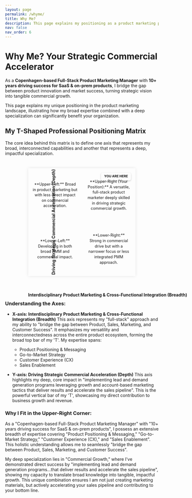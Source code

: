 ```yaml
---
layout: page
permalink: /whyme/
title: Why Me?
description: This page explains my positioning as a product marketing professional, highlighting how my broad capabilities and deep specialization can drive significant commercial results for your organization
nav: false
nav_order: 6
---
```


<style>
/* Positioning Matrix Styles */
.matrix-container {
    position: relative;
    width: 70%; /* CHANGE: Reduced size */
    max-width: 550px; /* CHANGE: Reduced max-width for smaller overall size */
    padding-bottom: 70%; /* CHANGE: Reduced size, maintains square aspect ratio */
    margin: 40px auto 80px auto; /* CHANGE: Added margin-bottom to create space for X-axis label */
    border: 1px solid var(--global-divider-color); /* Use theme divider for border */
    box-shadow: 0 0 10px rgba(0,0,0,0.1);
    background-color: var(--global-card-bg-color); /* Use card background for matrix container */
    overflow: visible; /* Crucial: Allow content (axis labels) to overflow */
}

.matrix-grid {
    position: absolute;
    top: 0;
    left: 0;
    width: 100%;
    height: 100%;
    display: grid;
    grid-template-columns: 1fr 1fr;
    grid-template-rows: 1fr 1fr;
}

.quadrant {
    border: 1px solid var(--global-divider-color); /* Use theme divider for quadrant borders */
    padding: 15px;
    display: flex;
    justify-content: center;
    align-items: center;
    text-align: center;
    font-size: 0.9em;
    line-height: 1.4;
    color: var(--global-text-color); /* Use global text color */
    background-color: var(--global-bg-color); /* Use global background for quadrants */
    transition: background-color 0.3s ease;
    box-sizing: border-box; /* Include padding in element's total width and height */
    position: relative; /* Needed for absolute positioning of marker inside quadrant */
}

.quadrant.top-right {
    background-color: var(--global-tip-block-bg); /* Use a subtle highlight color from theme */
    border-color: var(--global-tip-block); /* A stronger highlight border */
}

/* Axis Labels */
.quadrant-label {
    position: absolute;
    font-weight: bold;
    color: var(--global-theme-color); /* Use theme color for labels */
    font-size: 1em;
}

.x-axis-label {
    bottom: -70px; /* CHANGE: Moved label further down to prevent clash */
    left: 50%;
    transform: translateX(-50%); /* Centering the label */
    width: 100%;
    text-align: center;
    white-space: nowrap; /* Prevent wrapping for better readability */
}

.y-axis-label {
    top: 50%;
    left: -90px; /* CHANGE: Moved label further left to be outside matrix */
    transform: translateY(-50%) rotate(-90deg);
    transform-origin: center center;
    white-space: nowrap;
}

/* Axis Arrows */
.x-axis-arrow, .y-axis-arrow {
    position: absolute;
    background-color: var(--global-theme-color); /* Use theme color for arrows */
}

.x-axis-arrow {
    bottom: 0; /* Aligns with the bottom of the container */
    left: 50%; /* Starts from the middle */
    width: 50%; /* Extends to the right */
    height: 2px;
    transform: translateX(-50%); /* Pulls back to truly center the starting point */
}
.x-axis-arrow::after {
    content: '';
    position: absolute;
    right: 0;
    top: -4px;
    width: 0;
    height: 0;
    border-top: 5px solid transparent;
    border-bottom: 5px solid transparent;
    border-left: 8px solid var(--global-theme-color); /* Arrowhead color */
}

.y-axis-arrow {
    top: 50%; /* Starts from the middle */
    left: 0; /* Aligns with the left of the container */
    height: 50%; /* Extends upwards */
    width: 2px;
    transform: translateY(-50%); /* Pulls back to truly center the starting point */
}
.y-axis-arrow::after {
    content: '';
    position: absolute;
    top: 0;
    left: -4px;
    width: 0;
    height: 0;
    border-left: 5px solid transparent; /* Arrowhead color */
    border-right: 5px solid transparent; /* Arrowhead color */
    border-bottom: 8px solid var(--global-theme-color);
}

/* Specific position marker */
.your-position-marker {
    position: absolute;
    top: 15px;   /* Position relative to quadrant's top */
    right: 15px; /* Position relative to quadrant's right */
    transform: none; /* Remove previous transform to avoid overlap */
    background-color: var(--global-highlight-color); /* Use your theme's highlight color */
    color: var(--global-hover-text-color); /* Use a high contrast text color for the marker */
    padding: 5px 10px;
    border-radius: 5px;
    font-weight: bold;
    font-size: 0.85em;
    white-space: nowrap;
    z-index: 10;
    box-shadow: 0 2px 5px rgba(0,0,0,0.2);
}

/* Responsive adjustments */
@media (max-width: 768px) {
    .matrix-container {
        width: 80%; /* Adjusted for smaller screens */
        padding-bottom: 80%; /* Maintain square on smaller screens */
    }
    .quadrant {
        font-size: 0.8em;
        padding: 10px;
    }
    .quadrant-label {
        font-size: 0.9em;
    }
    .x-axis-label {
        bottom: -55px; /* Adjusted for smaller screens */
    }
    .y-axis-label {
        left: -70px; /* Adjusted for smaller screens */
    }
    .your-position-marker {
        font-size: 0.75em;
        padding: 4px 8px;
        top: 10px;
        right: 10px;
    }
}

@media (max-width: 480px) {
    .matrix-container {
        width: 90%; /* Adjusted for very small screens */
        padding-bottom: 90%;
    }
    .quadrant {
        font-size: 0.7em;
        padding: 8px;
    }
    .quadrant-label {
        font-size: 0.8em;
    }
    .x-axis-label {
        bottom: -50px; /* Adjusted for even smaller screens */
    }
    .y-axis-label {
        left: -60px; /* Adjusted for even smaller screens */
    }
    .your-position-marker {
        font-size: 0.7em;
        padding: 3px 6px;
        top: 8px;
        right: 8px;
    }
}
</style>

# Why Me? Your Strategic Commercial Accelerator

As a **Copenhagen-based Full-Stack Product Marketing Manager** with **10+ years driving success for SaaS & on-prem products**, I bridge the gap between product innovation and market success, turning strategic vision into tangible commercial growth.

This page explains my unique positioning in the product marketing landscape, illustrating how my broad expertise combined with a deep specialization can significantly benefit your organization.

## My T-Shaped Professional Positioning Matrix

The core idea behind this matrix is to define one axis that represents my broad, interconnected capabilities and another that represents a deep, impactful specialization.

<div class="matrix-container">
    <div class="matrix-grid">
        <div class="quadrant top-left">
            **Upper-Left:** Broad in product marketing but with less direct impact on commercial acceleration.
        </div>
        <div class="quadrant top-right">
            **Upper-Right (Your Position):** A versatile, full-stack product marketer deeply skilled in driving strategic commercial growth.
            <div class="your-position-marker">YOU ARE HERE</div>
        </div>
        <div class="quadrant bottom-left">
            **Lower-Left:** Developing in both broad PMM and commercial impact.
        </div>
        <div class="quadrant bottom-right">
            **Lower-Right:** Strong in commercial drive but with a narrower focus or less integrated PMM approach.
        </div>
    </div>
    <div class="quadrant-label y-axis-label">
        Driving Strategic Commercial Acceleration (Depth)
    </div>
    <div class="quadrant-label x-axis-label">
        Interdisciplinary Product Marketing & Cross-Functional Integration (Breadth)
    </div>
    <div class="x-axis-arrow"></div>
    <div class="y-axis-arrow"></div>
</div>

### Understanding the Axes:

* **X-axis: Interdisciplinary Product Marketing & Cross-Functional Integration (Breadth)**
    This axis represents my "full-stack" approach and my ability to "bridge the gap between Product, Sales, Marketing, and Customer Success". It emphasizes my versatility and interconnectedness across the entire product ecosystem, forming the broad top bar of my 'T'. My expertise spans:
    * Product Positioning & Messaging
    * Go-to-Market Strategy
    * Customer Experience (CX)
    * Sales Enablement

* **Y-axis: Driving Strategic Commercial Acceleration (Depth)**
    This axis highlights my deep, core impact in "implementing lead and demand generation programs leveraging growth and account-based marketing tactics that deliver results and accelerate the sales pipeline". This is the powerful vertical bar of my 'T', showcasing my direct contribution to business growth and revenue.

### Why I Fit in the Upper-Right Corner:

As a "Copenhagen-based Full-Stack Product Marketing Manager" with "10+ years driving success for SaaS & on-prem products", I possess an extensive breadth of expertise covering "Product Positioning & Messaging," "Go-to-Market Strategy," "Customer Experience (CX)," and "Sales Enablement". This holistic understanding allows me to seamlessly "bridge the gap between Product, Sales, Marketing, and Customer Success".

My deep specialization lies in "Commercial Growth," where I've demonstrated direct success by "implementing lead and demand generation programs...that deliver results and accelerate the sales pipeline", showing my capacity to translate broad knowledge into tangible, impactful growth. This unique combination ensures I am not just creating marketing materials, but actively accelerating your sales pipeline and contributing to your bottom line.